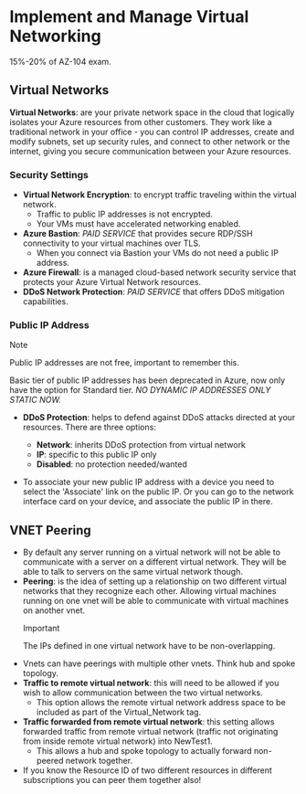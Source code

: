 # Implement and Manage Virtual Networking

15%-20% of AZ-104 exam.  

## Virtual Networks

**Virtual Networks**: are your private network space in the cloud that logically isolates your Azure resources from other customers.  They work like a traditional network in your office - you can control IP addresses, create and modify subnets, set up security rules, and connect to other network or the internet, giving you secure communication between your Azure resources.  

### Security Settings

- **Virtual Network Encryption**: to encrypt traffic traveling within the virtual network.
  - Traffic to public IP addresses is not encrypted.
  - Your VMs must have accelerated networking enabled.
- **Azure Bastion**: *PAID SERVICE* that provides secure RDP/SSH connectivity to your virtual machines over TLS.
  - When you connect via Bastion your VMs do not need a public IP address.
- **Azure Firewall**: is a managed cloud-based network security service that protects your Azure Virtual Network resources.
- **DDoS Network Protection**: *PAID SERVICE* that offers DDoS mitigation capabilities.

### Public IP Address

> [!NOTE]
> Public IP addresses are not free, important to remember this.

Basic tier of public IP addresses has been deprecated in Azure, now only have the option for Standard tier.  *NO DYNAMIC IP ADDRESSES ONLY STATIC NOW.*  

- **DDoS Protection**: helps to defend against DDoS attacks directed at your resources.  There are three options:
  - **Network**: inherits DDoS protection from virtual network
  - **IP**: specific to this public IP only
  - **Disabled**: no protection needed/wanted

- To associate your new public IP address with a device you need to select the 'Associate' link on the public IP.  Or you can go to the network interface card on your device, and associate the public IP in there.  

## VNET Peering

- By default any server running on a virtual network will not be able to communicate with a server on a different virtual network.  They will be able to talk to servers on the same virtual network though.
- **Peering**: is the idea of setting up a relationship on two different virtual networks that they recognize each other.  Allowing virtual machines running on one vnet will be able to communicate with virtual machines on another vnet.
   > [!IMPORTANT]
   > The IPs defined in one virtual network have to be non-overlapping.
- Vnets can have peerings with multiple other vnets.  Think hub and spoke topology.
- **Traffic to remote virtual network**: this will need to be allowed if you wish to allow communication between the two virtual networks.
  - This option allows the remote virtual network address space to be included as part of the Virtual_Network tag.
- **Traffic forwarded from remote virtual network**: this setting allows forwarded traffic from remote virtual network (traffic not originating from inside remote virtual network) into NewTest1. 
  - This allows a hub and spoke topology to actually forward non-peered network together.
- If you know the Resource ID of two different resources in different subscriptions you can peer them together also!